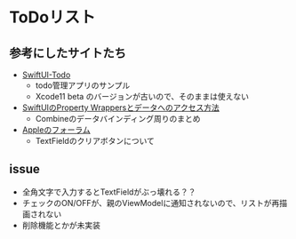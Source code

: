 # ToDoリスト

## 参考にしたサイトたち

* [SwiftUI-Todo](https://github.com/sgr-ksmt/SwiftUI-Todo)
    * todo管理アプリのサンプル
    * Xcode11 beta のバージョンが古いので、そのままは使えない
* [SwiftUIのProperty Wrappersとデータへのアクセス方法](https://qiita.com/shiz/items/6eaf87fa79499623306a)
    * Combineのデータバインディング周りのまとめ
* [Appleのフォーラム](https://forums.developer.apple.com/thread/121162)
    * TextFieldのクリアボタンについて

## issue

* 全角文字で入力するとTextFieldがぶっ壊れる？？
* チェックのON/OFFが、親のViewModelに通知されないので、リストが再描画されない
* 削除機能とかが未実装


